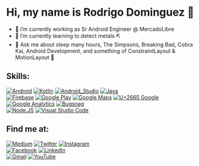 # Hi, my name is Rodrigo Dominguez 👋

- 🔭 I’m currently working as Sr Android Engineer @ MercadoLibre
- 🌱 I’m currently learning to detect metals ⛏
- 💬 Ask me about sleep many hours, The Simpsons, Breaking Bad, Cobra Kai, Android Development, and something of ConstraintLayout & MotionLayout 🚀

## Skills:

[![Android](https://img.shields.io/badge/Android-3DDC84?style=for-the-badge&logo=android&logoColor=white&labelColor=101010)]()
[![Kotlin](https://img.shields.io/badge/Kotlin-0095D5?style=for-the-badge&logo=kotlin&logoColor=white&labelColor=101010)]()
[![Android_Studio](https://img.shields.io/badge/Android_Studio-3DDC84?style=for-the-badge&logo=android-studio&logoColor=white&labelColor=101010)]()
[![Java](https://img.shields.io/badge/Java-007396?style=for-the-badge&logo=java&logoColor=white&labelColor=101010)]()
</br>
[![Firebase](https://img.shields.io/badge/Firebase-FFCA28?style=for-the-badge&logo=firebase&logoColor=white&labelColor=101010)]()
[![Google Play](https://img.shields.io/badge/Google_Play-414141?style=for-the-badge&logo=google%20play&logoColor=white&labelColor=101010)]()
[![Google Maps](https://img.shields.io/badge/Google_Maps-4285F4?style=for-the-badge&logo=google%20maps&logoColor=white&labelColor=101010)]()
[![U+2665 Google](https://img.shields.io/badge/❤️_Google-EC1C24?style=for-the-badge&logo=google&logoColor=white&labelColor=101010)]()
</br>
[![Google Analytics](https://img.shields.io/badge/Google_Analytics-E37400?style=for-the-badge&logo=google%20analytics&logoColor=white&labelColor=101010)]()
[![Bugsnag](https://img.shields.io/badge/Bugsnag-4949E4?style=for-the-badge&logo=bugsnag&logoColor=white&labelColor=101010)]()
</br>
[![Node.JS](https://img.shields.io/badge/Node.JS-339933?style=for-the-badge&logo=node.js&logoColor=white&labelColor=101010)]()
[![Visual Studio Code](https://img.shields.io/badge/Visual_Studio_Code-007ACC?style=for-the-badge&logo=Visual%20Studio%20Code&logoColor=white&labelColor=101010)]()

## Find me at:
[![Medium](https://img.shields.io/badge/Medium-@rodrigomartind-9146FF?style=for-the-badge&logo=medium&logoColor=white&labelColor=101010)](https://rodrigomartind.medium.com/)
[![Twitter](https://img.shields.io/badge/Twitter-@rodrigomartind-1DA1F2?style=for-the-badge&logo=twitter&logoColor=white&labelColor=101010)](https://twitter.com/RodrigoMartinD)
[![Instagram](https://img.shields.io/badge/Instagram-@rodrigomartind-E4405F?style=for-the-badge&logo=instagram&logoColor=white&labelColor=101010)](https://instagram.com/rodrigomartind)
</br>
[![Facebook](https://img.shields.io/badge/Facebook-@rodrigo.martin.dom-1877F2?style=for-the-badge&logo=facebook&logoColor=white&labelColor=101010)](https://facebook.com/Rodrigo.Martin.Dom)
[![LinkedIn](https://img.shields.io/badge/LinkedIn-Rodrigo_Dominguez-0077B5?style=for-the-badge&logo=linkedin&logoColor=white&labelColor=101010)](https://www.linkedin.com/in/rodrigo-martin-dominguez-463b5a33/)
</br>
[![Gmail](https://img.shields.io/badge/Gmail-Rodrigo_Dominguez-EC5252?style=for-the-badge&logo=gmail&logoColor=white&labelColor=101010)](mailto:rodrigomartind@gmail.com)
[![YouTube](https://img.shields.io/badge/YouTube-Hermanos_Binarios-FF0000?style=for-the-badge&logo=youtube&logoColor=white&labelColor=101010)](https://www.youtube.com/channel/UCBs51OPI3dU1hv9yQZ6BOHA)
